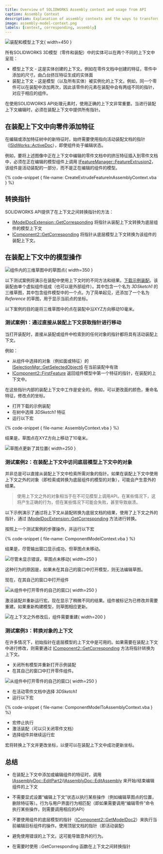 ```yaml
---
title: Overview of SOLIDWORKS Assembly context and usage from API
caption: Assembly Context
description: Explanation of assembly contexts and the ways to transform the pointer form assembly context to the model context and vice-versa using SOLIDWORKS API
image: assembly-model-context.png
labels: [context, corresponding, assembly]
---
```

![装配和模型上下文](assembly-model-context.png){ width=450 }

所有SOLIDWORKS 3D模型（零件和装配）中的实体可以在两个不同的上下文中呈现：

* 模型上下文 - 这是实体创建的上下文。例如在零件文档中创建的特征，零件中添加的尺寸。由凸台挤压特征生成的实体面
* 装配上下文 - 这是模型（以及所有实体）被实例化的上下文。例如，同一个零件可以在装配中添加两次，因此该零件的元素在装配中会有两组不同的指针，对应于相应的组件。

在使用SOLIDWORKS API处理元素时，使用正确的上下文非常重要。当进行装配上下文编辑时，必须在装配上下文中提供所有指针。

## 在装配上下文中向零件添加特征

在编辑或添加特征树中的新特征时，始终需要使用指向活动装配文档的指针（[ISldWorks::ActiveDoc](https://help.solidworks.com/2012/english/api/sldworksapi/solidworks.interop.sldworks~solidworks.interop.sldworks.isldworks~activedoc.html)），即使组件处于编辑状态。

例如，要将上述图像中正在上下文中编辑的零件文档中的挤压特征插入到零件文档中，必须在正在编辑的模型组件上调用 [IFeatureManager::FeatureExtrusion2](https://help.solidworks.com/2012/english/api/sldworksapi/SolidWorks.Interop.sldworks~SolidWorks.Interop.sldworks.IFeatureManager~FeatureExtrusion2.html)，该组件是活动装配的一部分，而不是正在编辑的组件的模型。

{% code-snippet { file-name: CreateExtrudeFeatureInAssemblyContext.vba } %}

## 转换指针

SOLIDWORKS API提供了在上下文之间转换指针的方法：

* [IModelDocExtension::GetCorresponding](https://help.solidworks.com/2012/english/api/sldworksapi/solidworks.interop.sldworks~solidworks.interop.sldworks.imodeldocextension~getcorresponding.html) 将指针从装配上下文转换为底层组件的模型上下文
* [IComponent2::GetCorresponding](https://help.solidworks.com/2012/english/api/sldworksapi/solidworks.interop.sldworks~solidworks.interop.sldworks.icomponent2~getcorresponding.html) 将指针从底层模型上下文转换为该组件的装配上下文。

## 在装配上下文中的模型操作

![组件内的三维草图中的草图点](component-3dsketch.png){ width=350 }

以下测试案例将演示在装配中使用上下文时的不同方法和结果。[下载示例装配](SketchAssm.SLDASM)。该装配由单个虚拟组件组成（也可以是外部组件）。其中包含一个名为 *3DSketch1* 的三维草图，其中包含组件模型中的一个点。为了简单起见，还添加了一个名为 *Reference* 的草图，用于显示当前点的坐标。

以下案例的目的是将三维草图中的点在装配中沿XYZ方向移动10毫米。

### 测试案例1：通过直接从装配上下文获取指针进行移动

当打开装配时，直接从装配或组件中检索到的任何对象的指针都将具有活动装配上下文。

例如：

* 从组件中选择的对象（例如面或特征）的 [ISelectionMgr::GetSelectedObject6](https://help.solidworks.com/2012/english/api/sldworksapi/solidworks.interop.sldworks~solidworks.interop.sldworks.iselectionmgr~getselectedobject6.html) 在当前装配中有效
* [IComponent2::FirstFeature](https://help.solidworks.com/2012/english/api/sldworksapi/solidworks.interop.sldworks~solidworks.interop.sldworks.icomponent2~firstfeature.html) 返回组件模型中第一个特征的指针，在装配的上下文中。

在这些指针内部的装配上下文中工作是安全的。例如，可以更改面的颜色，重命名特征，修改点的坐标。

* 打开下载的示例装配
* 在树中选择 *3DSketch1* 特征
* 运行以下宏

{% code-snippet { file-name: AssemblyContext.vba } %}

结果是，草图点在XYZ方向上移动了10毫米。

![草图点更新了其位置](sketch-points-moved.png){ width=250 }

### 测试案例2：在装配上下文中访问底层模型上下文中的对象

并非总是可以直接从装配上下文中检索所需对象的指针。如果在装配上下文中使用上下文之外的对象（即检索或转换为底层组件的模型的对象），可能会产生意外的结果。

> 使用上下文之外的对象相当于在不可见模型上调用API。在某些情况下，这将产生正确的行为，但在某些情况下可能会失败，甚至导致崩溃。

以下示例演示了通过将上下文从装配转换为底层文档的结果，使用了上下文之外的指针，通过 [IModelDocExtension::GetCorresponding](https://help.solidworks.com/2012/english/api/sldworksapi/solidworks.interop.sldworks~solidworks.interop.sldworks.imodeldocextension~getcorresponding.html) 方法进行转换。

按照上一个测试案例的步骤操作，并运行以下宏

{% code-snippet { file-name: ComponentModelContext.vba } %}

结果是，尽管输出窗口显示成功，但草图点未移动。

![尽管未显示错误，草图点未移动](invalid-result-incontext-sketch.png){ width=250 }

这种行为的原因是，如果未在其自己的窗口中打开模型，则无法编辑草图。

现在，在其自己的窗口中打开组件

![从组件中打开零件的自己的窗口](open-part-from-component.png){ width=250 }

激活装配并重新运行宏。现在显示了稍微不同的结果。组件被标记为已修改并需要重建。如果重新构建模型，则草图相应更新。

![在上下文之外修改后，组件需要重建](needs-rebuild-component.png){ width=200 }

### 测试案例3：转换对象的上下文

在许多情况下，初始指针在底层模型的上下文中是可用的。如果需要在装配上下文中进行修改，则需要通过 [IComponent2::GetCorresponding](https://help.solidworks.com/2012/english/api/sldworksapi/solidworks.interop.sldworks~solidworks.interop.sldworks.icomponent2~getcorresponding.html) 方法将指针转换为上下文。

* 关闭所有模型并重新打开示例装配
* 在其自己的窗口中打开零件组件。

![从组件中打开零件的自己的窗口](open-part-from-component.png){ width=250 }

* 在活动零件文档中选择 *3DSketch1*
* 运行以下宏

{% code-snippet { file-name: ComponentModelToAssemblyContext.vba } %}

* 宏停止执行
* 激活装配（可以只关闭零件文档）
* 选择组件并继续运行宏

宏将转换上下文并更改坐标，以便可以在装配上下文中成功更新坐标。

## 总结

* 在装配上下文中添加或编辑组件的特征时，调用 [IAssemblyDoc::EditPart2](https://help.solidworks.com/2017/english/api/sldworksapi/solidworks.interop.sldworks~solidworks.interop.sldworks.iassemblydoc~editpart2.html)/[IAssemblyDoc::EditAssembly](https://help.solidworks.com/2017/english/api/sldworksapi/solidworks.interop.sldworks~solidworks.interop.sldworks.iassemblydoc~editassembly.html) 来开始/结束编辑组件的上下文

* 不需要显式设置“编辑上下文”状态以执行某些操作（例如编辑草图点的位置，删除特征等）。行为与用户界面行为相匹配（即如果需要调用“编辑零件”命令执行某些操作，则需要调用相应的API）

* 不要使用组件的底层模型的指针（[IComponent2::GetModelDoc2](https://help.solidworks.com/2017/english/api/sldworksapi/solidworks.interop.sldworks~solidworks.interop.sldworks.icomponent2~getmodeldoc2.html)）来执行当前编辑目标组件的操作。使用顶层文档的指针（即活动装配）

* 避免使用错误的上下文。这可能导致意外的行为。

* 在需要时使用 ::GetCorresponding 函数在上下文之间转换指针